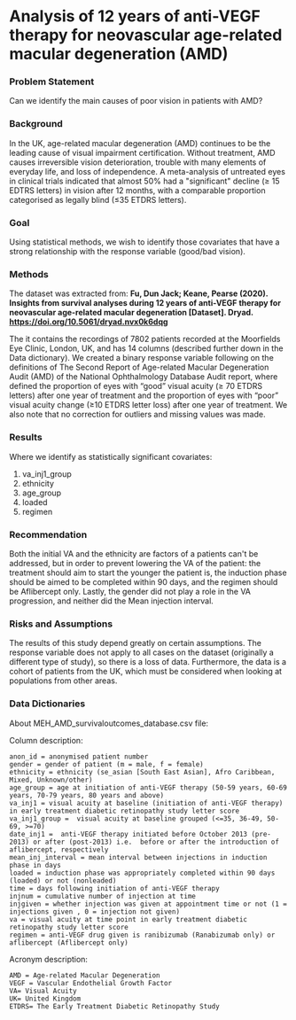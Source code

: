 
# Analysis of 12 years of anti-VEGF therapy for neovascular age-related macular degeneration (AMD)

### Problem Statement
Can we identify the main causes of poor vision in patients with AMD?

### Background
In the UK, age-related macular degeneration (AMD) continues to be the leading cause of visual impairment certification. Without treatment, AMD causes irreversible vision deterioration, trouble with many elements of everyday life, and loss of independence. A meta-analysis of untreated eyes in clinical trials indicated that almost 50% had a "significant" decline (≥ 15 EDTRS letters) in vision after 12 months, with a comparable proportion categorised as legally blind (≤35 ETDRS letters).

### Goal

Using statistical methods, we wish to identify those covariates that have a strong relationship with the response variable (good/bad vision).

### Methods
The dataset was extracted from: **Fu, Dun Jack; Keane, Pearse (2020). Insights from survival analyses during 12 years of anti-VEGF therapy for neovascular age-related macular degeneration [Dataset]. Dryad. https://doi.org/10.5061/dryad.nvx0k6dqg**

The it contains the recordings of 7802 patients  recorded  at the Moorfields Eye Clinic, London, UK, and has 14 columns (described further down in the Data dictionary). 
We created a  binary response variable following on the definitions of The Second Report of Age-related Macular Degeneration Audit (AMD) of the National Ophthalmology Database Audit report, where defined the proportion of eyes with “good” visual acuity (≥ 70 ETDRS letters) after one year of treatment and the proportion of eyes with “poor” visual acuity change (≥10 ETDRS letter loss) after one year of treatment.
We also note that no correction for outliers and missing values was made.

### Results 
Where we identify as statistically significant covariates: 
 1. va_inj1_group 
 2. ethnicity 
 3. age_group
 4. loaded 
 5. regimen

### Recommendation
Both the initial VA and the ethnicity are factors of a patients can't be addressed, but in order to prevent lowering the VA of the patient: the treatment should aim to start the younger the patient is, the induction phase should be aimed to be completed within 90 days, and the regimen should be Aflibercept only. Lastly, the gender did not play a role in the VA progression, and neither did the Mean injection interval.

### Risks and Assumptions
The results of this study depend greatly on certain assumptions. The response variable does not apply to all cases on the dataset (originally a different type of study), so there is a loss of data. Furthermore, the data is a cohort of patients from the UK, which must be considered when looking at populations from other areas.

### Data Dictionaries

About MEH_AMD_survivaloutcomes_database.csv file:

Column description:

```
anon_id = anonymised patient number
gender = gender of patient (m = male, f = female)
ethnicity = ethnicity (se_asian [South East Asian], Afro Caribbean, Mixed, Unknown/other)
age_group = age at initiation of anti-VEGF therapy (50-59 years, 60-69 years, 70-79 years, 80 years and above)
va_inj1 = visual acuity at baseline (initiation of anti-VEGF therapy) in early treatment diabetic retinopathy study letter score
va_inj1_group =  visual acuity at baseline grouped (<=35, 36-49, 50-69, >=70)
date_inj1 =  anti-VEGF therapy initiated before October 2013 (pre-2013) or after (post-2013) i.e.  before or after the introduction of aflibercept, respectively
mean_inj_interval = mean interval between injections in induction phase in days
loaded = induction phase was appropriately completed within 90 days (loaded) or not (nonleaded)
time = days following initiation of anti-VEGF therapy
injnum = cumulative number of injection at time
injgiven = whether injection was given at appointment time or not (1 = injections given , 0 = injection not given)
va = visual acuity at time point in early treatment diabetic retinopathy study letter score
regimen = anti-VEGF drug given is ranibizumab (Ranabizumab only) or aflibercept (Aflibercept only)
```

Acronym description:

```
AMD = Age-related Macular Degeneration
VEGF = Vascular Endothelial Growth Factor
VA= Visual Acuity
UK= United Kingdom
ETDRS= The Early Treatment Diabetic Retinopathy Study
```